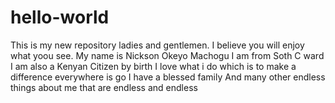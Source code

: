 # hello-world
This is my new repository ladies and gentlemen. I believe you will enjoy what yoou see.
My name is Nickson Okeyo Machogu
I am from Soth C ward
I am also a Kenyan Citizen by birth 
I love what i do which is to make a difference everywhere is go 
I have a blessed family 
And many other endless things about me that are endless and endless
